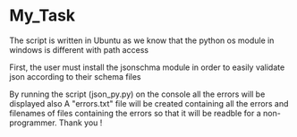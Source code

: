 # My_Task
The script is written in Ubuntu as we know 
that the python os module in windows is different
with path access

First, the user must install the jsonschma module
in order to easily validate json according to their
schema files


By running the script (json_py.py)
on the console all the errors will be displayed also
A "errors.txt" file will be created containing all the
errors and filenames of files containing the errors so 
that it will be readble for a non-programmer.
Thank you !

